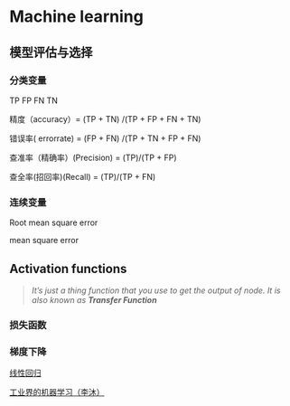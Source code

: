 # Machine learning

## 模型评估与选择

### 分类变量

TP FP  FN TN

精度（accuracy）= (TP + TN) /(TP + FP + FN + TN)

错误率( errorrate) = (FP + FN) /(TP + TN + FP + FN)

查准率（精确率）(Precision) = (TP)/(TP + FP)

查全率(招回率)(Recall) = (TP)/(TP + FN)

### 连续变量

Root mean square error

mean square error

## Activation functions

> *It’s just a thing function that you use to get the output of node. It is also known as **Transfer Function***
> 

### 损失函数

### 梯度下降

[线性回归](Machine%20learning/%E7%BA%BF%E6%80%A7%E5%9B%9E%E5%BD%92.md)

[工业界的机器学习（李沐）](Machine%20learning/%E5%B7%A5%E4%B8%9A%E7%95%8C%E7%9A%84%E6%9C%BA%E5%99%A8%E5%AD%A6%E4%B9%A0%EF%BC%88%E6%9D%8E%E6%B2%90%EF%BC%89.md)